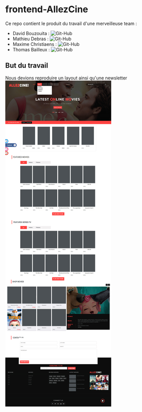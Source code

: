 # frontend-AllezCine
Ce repo contient le produit du travail d'une merveilleuse team :
- David Bouzouita : ![Git-Hub](https://github.com/bouzouitadavid)
- Mathieu Debras : ![Git-Hub](https://github.com/twoarms/)
- Maxime Christiaens : ![Git-Hub](https://github.com/Maxime-Christiaens/)
- Thomas Bailleux : ![Git-Hub](https://github.com/BailleuxThomas/)

## But du travail 
Nous devions reproduire un layout ainsi qu'une newsletter
![Layout à reproduire](assets/imgs/layout.jpg)

